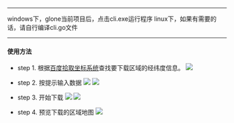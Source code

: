 ***
windows下，glone当前项目后，点击cli.exe运行程序
linux下，如果有需要的话，请自行编译cli.go文件
***

#### 使用方法

- step 1.
根据[百度拾取坐标系统](http://api.map.baidu.com/lbsapi/getpoint/index.html)查找要下载区域的经纬度信息。
![](http://seaweedman.store/images/github/go-go-map/baidu.png)

- step 2.
按提示输入数据
![](http://seaweedman.store/images/github/go-go-map/start.png)
![](http://seaweedman.store/images/github/go-go-map/add.png)

- step 3.
开始下载
![](http://seaweedman.store/images/github/go-go-map/downloading.png)
![](http://seaweedman.store/images/github/go-go-map/end.png)

- step 4.
预览下载的区域地图
![](http://seaweedman.store/images/github/go-go-map/preview.png)